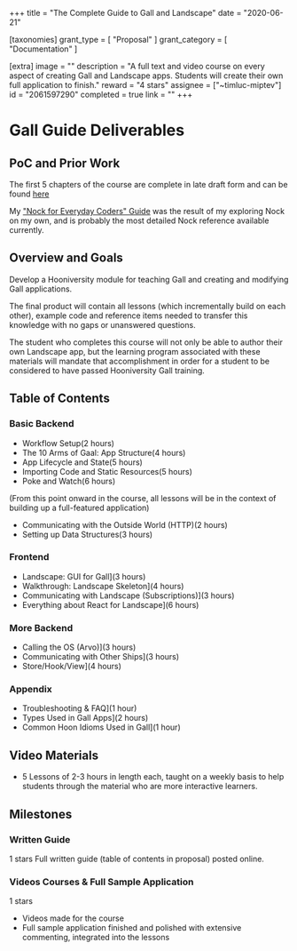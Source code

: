 +++
title = "The Complete Guide to Gall and Landscape"
date = "2020-06-21"

[taxonomies]
grant_type = [ "Proposal" ]
grant_category = [ "Documentation" ]

[extra]
image = ""
description = "A full text and video course on every aspect of creating Gall and Landscape apps. Students will create their own full application to finish."
reward = "4 stars"
assignee = ["~timluc-miptev"]
id = "2061597290"
completed = true
link = ""
+++

# Gall Guide Deliverables

## PoC and Prior Work

The first 5 chapters of the course are complete in late draft form and can be found [here](https://github.com/timlucmiptev/gall-guide/blob/master/guide-docs/overview)

My ["Nock for Everyday Coders" Guide](https://blog.timlucmiptev.space/part1.html) was the result of my exploring Nock on my own, and is probably the most detailed Nock reference available currently.

## Overview and Goals

Develop a Hooniversity module for teaching Gall and creating and modifying Gall applications.

The final product will contain all lessons (which incrementally build on each other), example code and reference items needed to transfer this knowledge with no gaps or unanswered questions.

The student who completes this course will not only be able to author their own Landscape app, but the learning program associated with these materials will mandate that accomplishment in order for a student to be considered to have passed Hooniversity Gall training.

## Table of Contents

### Basic Backend

- Workflow Setup(2 hours)
- The 10 Arms of Gaal: App Structure(4 hours)
- App Lifecycle and State(5 hours)
- Importing Code and Static Resources(5 hours)
- Poke and Watch(6 hours)

(From this point onward in the course, all lessons will be in the context of building up a full-featured application)

- Communicating with the Outside World (HTTP)(2 hours)
- Setting up Data Structures(3 hours)

### Frontend

- Landscape: GUI for Gall](3 hours)
- Walkthrough: Landscape Skeleton](4 hours)
- Communicating with Landscape (Subscriptions)](3 hours)
- Everything about React for Landscape](6 hours)

### More Backend

- Calling the OS (Arvo)](3 hours)
- Communicating with Other Ships](3 hours)
- Store/Hook/View](4 hours)

### Appendix

- Troubleshooting & FAQ](1 hour)
- Types Used in Gall Apps](2 hours)
- Common Hoon Idioms Used in Gall](1 hour)

## Video Materials

- 5 Lessons of 2-3 hours in length each, taught on a weekly basis to help students through the material who are more interactive learners.

## Milestones

### Written Guide

1 stars
Full written guide (table of contents in proposal) posted online.

### Videos Courses & Full Sample Application

1 stars

- Videos made for the course
- Full sample application finished and polished with extensive commenting, integrated into the lessons
